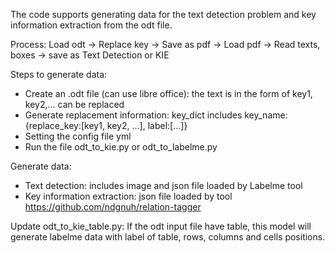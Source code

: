 The code supports generating data for the text detection problem and key information extraction from the odt file.

Process: Load odt &rarr; Replace key &rarr; Save as pdf &rarr; Load pdf &rarr; Read texts, boxes &rarr; save as Text Detection or KIE

Steps to generate data:

- Create an .odt file (can use libre office): the text is in the form of key1, key2,... can be replaced
- Generate replacement information: key_dict includes key_name:{replace_key:[key1, key2, ...], label:[...]}
- Setting the config file yml
- Run the file odt_to_kie.py or odt_to_labelme.py

Generate data:
- Text detection: includes image and json file loaded by Labelme tool
- Key information extraction: json file loaded by tool https://github.com/ndgnuh/relation-tagger

Update odt_to_kie_table.py: If the odt input file have table, this model will generate labelme data with label of table, rows, columns and cells positions.
